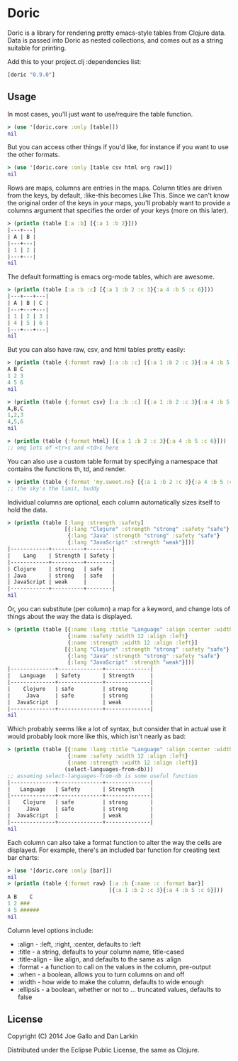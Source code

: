 # Doric

Doric is a library for rendering pretty emacs-style tables from
Clojure data. Data is passed into Doric as nested collections, and
comes out as a string suitable for printing.

Add this to your project.clj :dependencies list:

```clojure
[doric "0.9.0"]
```

## Usage

In most cases, you'll just want to use/require the table function.

```clojure
> (use '[doric.core :only [table]])
nil
```

But you can access other things if you'd like, for instance if you
want to use the other formats.

```clojure
> (use '[doric.core :only [table csv html org raw]])
nil
```

Rows are maps, columns are entries in the maps. Column titles are
driven from the keys, by default, :like-this becomes Like This. Since
we can't know the original order of the keys in your maps, you'll
probably want to provide a columns argument that specifies the order
of your keys (more on this later).

```clojure
> (println (table [:a :b] [{:a 1 :b 2}]))
|---+---|
| A | B |
|---+---|
| 1 | 2 |
|---+---|
nil
```

The default formatting is emacs org-mode tables, which are awesome.

```clojure
> (println (table [:a :b :c] [{:a 1 :b 2 :c 3}{:a 4 :b 5 :c 6}]))
|---+---+---|
| A | B | C |
|---+---+---|
| 1 | 2 | 3 |
| 4 | 5 | 6 |
|---+---+---|
nil
```

But you can also have raw, csv, and html tables pretty easily:

```clojure
> (println (table {:format raw} [:a :b :c] [{:a 1 :b 2 :c 3}{:a 4 :b 5 :c 6}]))
A B C
1 2 3
4 5 6
nil

> (println (table {:format csv} [:a :b :c] [{:a 1 :b 2 :c 3}{:a 4 :b 5 :c 6}]))
A,B,C
1,2,3
4,5,6
nil

> (println (table {:format html} [{:a 1 :b 2 :c 3}{:a 4 :b 5 :c 6}]))
;; omg lots of <tr>s and <td>s here
```

You can also use a custom table format by specifying a namespace that
contains the functions th, td, and render.

```clojure
> (println (table {:format 'my.sweet.ns} [{:a 1 :b 2 :c 3}{:a 4 :b 5 :c 6}]))
;; the sky's the limit, buddy
```

Individual columns are optional, each column automatically sizes
itself to hold the data.

```clojure
> (println (table [:lang :strength :safety]
                  [{:lang "Clojure" :strength "strong" :safety "safe"}
                   {:lang "Java" :strength "strong" :safety "safe"}
                   {:lang "JavaScript" :strength "weak"}]))
|------------+----------+--------|
|    Lang    | Strength | Safety |
|------------+----------+--------|
| Clojure    | strong   | safe   |
| Java       | strong   | safe   |
| JavaScript | weak     |        |
|------------+----------+--------|
nil
```

Or, you can substitute (per column) a map for a keyword, and change
lots of things about the way the data is displayed.

```clojure
> (println (table [{:name :lang :title "Language" :align :center :width 12}
                   {:name :safety :width 12 :align :left}
                   {:name :strength :width 12 :align :left}]
                  [{:lang "Clojure" :strength "strong" :safety "safe"}
                   {:lang "Java" :strength "strong" :safety "safe"}
                   {:lang "JavaScript" :strength "weak"}]))
|--------------+--------------+--------------|
|   Language   | Safety       | Strength     |
|--------------+--------------+--------------|
|    Clojure   | safe         | strong       |
|     Java     | safe         | strong       |
|  JavaScript  |              | weak         |
|--------------+--------------+--------------|
nil
```

Which probably seems like a lot of syntax, but consider that in actual
use it would probably look more like this, which isn't nearly as bad:

```clojure
> (println (table [{:name :lang :title "Language" :align :center :width 12}
                   {:name :safety :width 12 :align :left}
                   {:name :strength :width 12 :align :left}]
                  (select-languages-from-db)))
;; assuming select-languages-from-db is some useful function
|--------------+--------------+--------------|
|   Language   | Safety       | Strength     |
|--------------+--------------+--------------|
|    Clojure   | safe         | strong       |
|     Java     | safe         | strong       |
|  JavaScript  |              | weak         |
|--------------+--------------+--------------|
nil
```

Each column can also take a format function to alter the way the cells
are displayed. For example, there's an included bar function for
creating text bar charts:

```clojure
> (use '[doric.core :only [bar]])
nil
> (println (table {:format raw} [:a :b {:name :c :format bar}]
                                [{:a 1 :b 2 :c 3}{:a 4 :b 5 :c 6}]))
A B    C  
1 2 ###   
4 5 ######
nil
```

Column level options include:

* :align - :left, :right, :center, defaults to :left
* :title - a string, defaults to your column name, title-cased
* :title-align - like align, and defaults to the same as :align
* :format - a function to call on the values in the column, pre-output
* :when - a boolean, allows you to turn columns on and off
* :width - how wide to make the column, defaults to wide enough
* :ellipsis - a boolean, whether or not to ... truncated values, defaults to false

## License

Copyright (C) 2014 Joe Gallo and Dan Larkin

Distributed under the Eclipse Public License, the same as Clojure.
